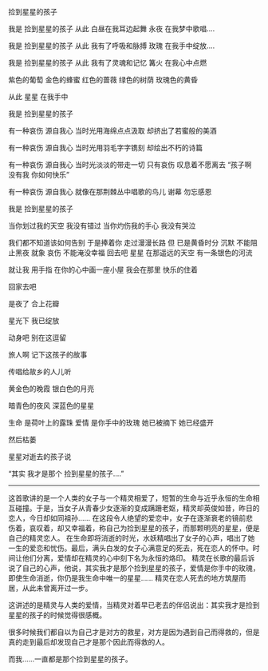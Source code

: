 捡到星星的孩子

我是  捡到星星的孩子
从此  白昼在我耳边起舞
永夜  在我梦中歌唱....

我是  捡到星星的孩子
从此  我有了呼吸和脉搏
玫瑰  在我手中绽放....

我是  捡到星星的孩子
从此  我有了灵魂和记忆
篝火  在我心中点燃

紫色的葡萄
金色的蜂蜜
红色的蔷薇
绿色的树荫
玫瑰色的黄昏

从此  星星  在我手中

我是  捡到星星的孩子

有一种哀伤  源自我心
当时光用海绵点点汲取
却挤出了若蜜般的美酒

有一种哀伤  源自我心
当时光用羽毛字字镌刻
却绘出不朽的诗篇

有一种哀伤  源自我心
当时光淡淡的带走一切
只有哀伤  叹息着不愿离去
“孩子啊  没有我  你如何快乐”

有一种哀伤  源自我心
就像在那荆棘丛中唱歌的鸟儿
谢幕  勿忘感恩

我是  捡到星星的孩子

当你划过我的天空  我没有错过
当你灼伤我的手心  我没有哭泣

我们都不知道该如何告别
于是捧着你  走过漫漫长路
但  已是黄昏时分
沉默  不能阻止黑夜  就象
哀伤  不能淹没幸福
回去吧  星星  在那遥远的天空
有一条银色的河流

就让我  用手指
在你的心中画一座小屋
我会在那里  快乐的住着

回家去吧

是夜了  合上花瓣

星光下  我已绽放

动身吧  别在这逗留

旅人啊  记下这孩子的故事

传唱给故乡的人儿听

黄金色的晚霞
银白色的月亮

暗青色的夜风
深蓝色的星星

生命  是荷叶上的露珠
爱情  是你手中的玫瑰
她已被摘下  她已经盛开

然后枯萎

星星对逝去的孩子说

“其实  我才是那个
捡到星星的孩子....”



--------------------------------------------------------------------
这首歌讲的是一个人类的女子与一个精灵相爱了，短暂的生命与近乎永恒的生命相互碰撞。于是，当女子从青春少女逐渐的变成蹒跚老妪，精灵却英俊如昔，昨日的恋人，今日却如同祖孙……
在这段令人绝望的爱恋中，女子在逐渐衰老的镜前悲伤着，哀叹着，却又幸福着，称自己为捡到星星的孩子，而那颗明亮的星星，便是自己的精灵恋人。
在生命即将消逝的时光，水妖精唱出了女子的心声，唱出了她一生的爱恋和忧伤。最后，满头白发的女子心满意足的死去，死在恋人的怀中。时间让他们分离，爱情却在精灵的心中刻下名为永恒的烙印。
精灵在长歌的最后诉说了自己的心声，他说，其实我才是那个捡到星星的孩子，爱情是你手中的玫瑰，即使生命消逝，你仍是我生命中唯一的星星……
精灵在恋人死去的地方筑屋而居，从此未曾离开过一步。

这讲述的是精灵与人类的爱情，当精灵对着早已老去的伴侣说出：其实我才是捡到星星的孩子的时候觉得很感概。

很多时候我们都自以为自己才是对方的救星，对方是因为遇到自己而得救的，但是真的走到最后却发现自己才是那个因此而得救的人。

而我……一直都是那个捡到星星的孩子。
